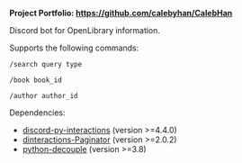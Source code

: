 **Project Portfolio: https://github.com/calebyhan/CalebHan** 

Discord bot for OpenLibrary information.

Supports the following commands:

`/search query type`

`/book book_id`

`/author author_id`

Dependencies:
* [discord-py-interactions](https://pypi.org/project/discord-py-interactions/) (version >=4.4.0)
* [dinteractions-Paginator](dinteractions-Paginator) (version >=2.0.2)
* [python-decouple](https://pypi.org/project/python-decouple/) (version >=3.8)